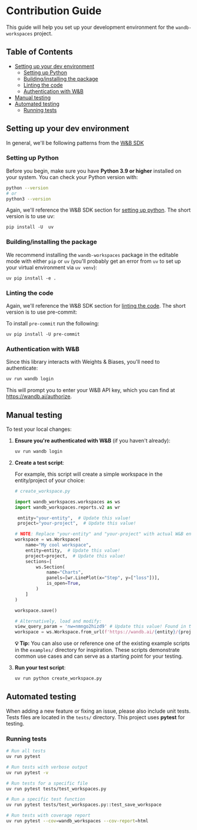 # Contribution Guide

This guide will help you set up your development environment for the `wandb-workspaces` project.

## Table of Contents

- [Setting up your dev environment](#setting-up-your-dev-environment)
  - [Setting up Python](#setting-up-python)
  - [Building/installing the package](#buildinginstalling-the-package)
  - [Linting the code](#linting-the-code)
  - [Authentication with W&B](#authentication-with-wb)
- [Manual testing](#manual-testing)
- [Automated testing](#automated-testing)
  - [Running tests](#running-tests)

## Setting up your dev environment

In general, we'll be following patterns from the [W&B SDK](https://github.com/wandb/wandb/blob/main/CONTRIBUTING.md#setting-up-your-development-environment)

### Setting up Python


Before you begin, make sure you have **Python 3.9 or higher** installed on your system. You can check your Python version with:

```bash
python --version
# or
python3 --version
```

Again, we'll reference the W&B SDK section for [setting up python](https://github.com/wandb/wandb/blob/main/CONTRIBUTING.md#setting-up-python). The short version is to use uv:

```shell
pip install -U  uv
```

### Building/installing the package

We recommend installing the `wandb-workspaces` package in the editable mode with either `pip` or `uv` (you'll probably get an error from `uv` to set up your virtual environment via `uv venv`):

```shell
uv pip install -e .
```

### Linting the code

Again, we'll reference the W&B SDK section for [linting the code](https://github.com/wandb/wandb/blob/main/CONTRIBUTING.md#linting-the-code). The short version is to use pre-commit:

To install `pre-commit` run the following:

```shell
uv pip install -U pre-commit
```

### Authentication with W&B

Since this library interacts with Weights & Biases, you'll need to authenticate:

```bash
uv run wandb login
```

This will prompt you to enter your W&B API key, which you can find at https://wandb.ai/authorize.

## Manual testing

To test your local changes:

1. **Ensure you're authenticated with W&B** (if you haven't already):

   ```bash
   uv run wandb login
   ```

2. **Create a test script**:

   For example, this script will create a simple workspace in the entity/project of your choice:

   ```python
   # create_workspace.py

   import wandb_workspaces.workspaces as ws
   import wandb_workspaces.reports.v2 as wr

    entity="your-entity",  # Update this value!
    project="your-project",  # Update this value!

   # NOTE: Replace "your-entity" and "your-project" with actual W&B entity and project names
   workspace = ws.Workspace(
       name="My cool workspace",
       entity=entity,  # Update this value!
       project=project,  # Update this value!
       sections=[
           ws.Section(
               name="Charts",
               panels=[wr.LinePlot(x="Step", y=["loss"])],
               is_open=True,
           )
       ]
   )

   workspace.save()

   # Alternatively, load and modify:
   view_query_param = 'nw=nmngo2hizd9' # Update this value! Found in the url of the saved view you want to modify
   workspace = ws.Workspace.from_url(f'https://wandb.ai/{entity}/{project}/?{view_query_param}'
   ```



   **💡 Tip:** You can also use or reference one of the existing example scripts in the `examples/` directory for inspiration. These scripts demonstrate common use cases and can serve as a starting point for your testing.

3. **Run your test script**:

   ```bash
   uv run python create_workspace.py
   ```

## Automated testing

When adding a new feature or fixing an issue, please also include unit tests. Tests files are located in the `tests/` directory. This project uses **pytest** for testing.

### Running tests

```bash
# Run all tests
uv run pytest

# Run tests with verbose output
uv run pytest -v

# Run tests for a specific file
uv run pytest tests/test_workspaces.py

# Run a specific test function
uv run pytest tests/test_workspaces.py::test_save_workspace

# Run tests with coverage report
uv run pytest --cov=wandb_workspaces --cov-report=html
```
